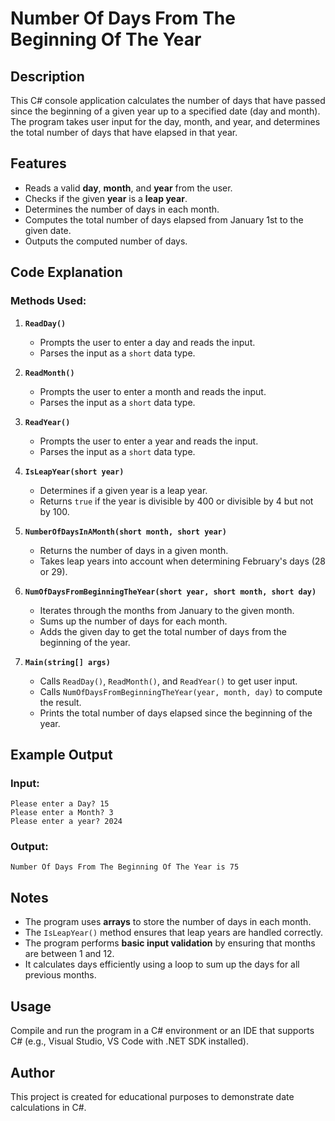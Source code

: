 # Number Of Days From The Beginning Of The Year

## Description
This C# console application calculates the number of days that have passed since the beginning of a given year up to a specified date (day and month). The program takes user input for the day, month, and year, and determines the total number of days that have elapsed in that year.

## Features
- Reads a valid **day**, **month**, and **year** from the user.
- Checks if the given **year** is a **leap year**.
- Determines the number of days in each month.
- Computes the total number of days elapsed from January 1st to the given date.
- Outputs the computed number of days.

## Code Explanation

### Methods Used:
1. **`ReadDay()`**
   - Prompts the user to enter a day and reads the input.
   - Parses the input as a `short` data type.

2. **`ReadMonth()`**
   - Prompts the user to enter a month and reads the input.
   - Parses the input as a `short` data type.

3. **`ReadYear()`**
   - Prompts the user to enter a year and reads the input.
   - Parses the input as a `short` data type.

4. **`IsLeapYear(short year)`**
   - Determines if a given year is a leap year.
   - Returns `true` if the year is divisible by 400 or divisible by 4 but not by 100.

5. **`NumberOfDaysInAMonth(short month, short year)`**
   - Returns the number of days in a given month.
   - Takes leap years into account when determining February's days (28 or 29).

6. **`NumOfDaysFromBeginningTheYear(short year, short month, short day)`**
   - Iterates through the months from January to the given month.
   - Sums up the number of days for each month.
   - Adds the given day to get the total number of days from the beginning of the year.

7. **`Main(string[] args)`**
   - Calls `ReadDay()`, `ReadMonth()`, and `ReadYear()` to get user input.
   - Calls `NumOfDaysFromBeginningTheYear(year, month, day)` to compute the result.
   - Prints the total number of days elapsed since the beginning of the year.

## Example Output
### Input:
```
Please enter a Day? 15
Please enter a Month? 3
Please enter a year? 2024
```

### Output:
```
Number Of Days From The Beginning Of The Year is 75
```

## Notes
- The program uses **arrays** to store the number of days in each month.
- The `IsLeapYear()` method ensures that leap years are handled correctly.
- The program performs **basic input validation** by ensuring that months are between 1 and 12.
- It calculates days efficiently using a loop to sum up the days for all previous months.

## Usage
Compile and run the program in a C# environment or an IDE that supports C# (e.g., Visual Studio, VS Code with .NET SDK installed). 

## Author
This project is created for educational purposes to demonstrate date calculations in C#.
